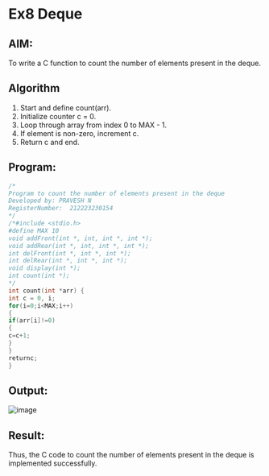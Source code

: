 # Ex8 Deque
## AIM:
To write a C function to count the number of elements present in the deque.

## Algorithm
1. Start and define count(arr).
2. Initialize counter c = 0.
3. Loop through array from index 0 to MAX - 1.
4. If element is non-zero, increment c.
5. Return c and end.

## Program:
```c
/*
Program to count the number of elements present in the deque
Developed by: PRAVESH N
RegisterNumber:  212223230154
*/
/*#include <stdio.h>
#define MAX 10
void addFront(int *, int, int *, int *);
void addRear(int *, int, int *, int *);
int delFront(int *, int *, int *);
int delRear(int *, int *, int *);
void display(int *);
int count(int *);
*/
int count(int *arr) {
int c = 0, i;
for(i=0;i<MAX;i++)
{
if(arr[i]!=0)
{
c=c+1;
}
}
returnc;
}

```

## Output:

![image](https://github.com/user-attachments/assets/fb7a8f92-6bca-48ac-98f4-6b282ea79d48)


## Result:
Thus, the C code to count the number of elements present in the deque is implemented successfully.
